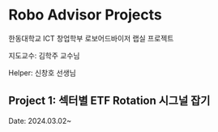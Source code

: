 # Robo Advisor Projects

한동대학교 ICT 창업학부 로보어드바이저 랩실 프로젝트

지도교수: 김학주 교수님

Helper: 신창호 선생님

## Project 1: 섹터별 ETF Rotation 시그널 잡기
Date: 2024.03.02~
